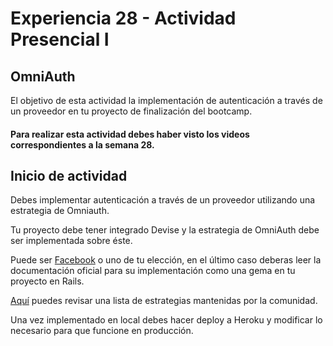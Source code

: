 # Experiencia 28 - Actividad Presencial I
## OmniAuth

El objetivo de esta actividad la implementación de autenticación a través de un proveedor en tu proyecto de finalización del bootcamp.

#### Para realizar esta actividad debes haber visto los videos correspondientes a la semana 28.

## Inicio de actividad

Debes implementar autenticación a través de un proveedor utilizando una estrategia de Omniauth.

Tu proyecto debe tener integrado Devise y la estrategia de OmniAuth debe ser implementada sobre éste.

Puede ser [Facebook](https://github.com/mkdynamic/omniauth-facebook) o uno de tu elección, en el último caso deberas leer la documentación oficial para su implementación como una gema en tu proyecto en Rails.

[Aquí](https://github.com/omniauth/omniauth/wiki/List-of-Strategies) puedes revisar una lista de estrategias mantenidas por la comunidad.

Una vez implementado en local debes hacer deploy a Heroku y modificar lo necesario para que funcione en producción.
